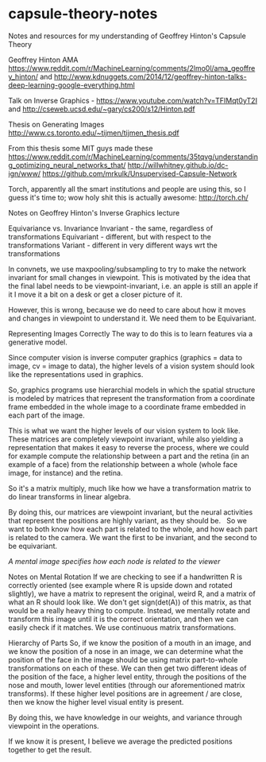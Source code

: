 # capsule-theory-notes
Notes and resources for my understanding of Geoffrey Hinton's Capsule Theory

Geoffrey Hinton AMA https://www.reddit.com/r/MachineLearning/comments/2lmo0l/ama_geoffrey_hinton/ and http://www.kdnuggets.com/2014/12/geoffrey-hinton-talks-deep-learning-google-everything.html

  Talk on Inverse Graphics - https://www.youtube.com/watch?v=TFIMqt0yT2I and http://cseweb.ucsd.edu/~gary/cs200/s12/Hinton.pdf
  
Thesis on Generating Images http://www.cs.toronto.edu/~tijmen/tijmen_thesis.pdf

From this thesis some MIT guys made these
  https://www.reddit.com/r/MachineLearning/comments/35tqvg/understanding_optimizing_neural_networks_that/
  http://willwhitney.github.io/dc-ign/www/
  https://github.com/mrkulk/Unsupervised-Capsule-Network
  
Torch, apparently all the smart institutions and people are using this, so I guess it's time to; wow holy shit this is actually awesome: http://torch.ch/


Notes on Geoffrey Hinton's Inverse Graphics lecture

Equivariance vs. Invariance
  Invariant - the same, regardless of transformations
  Equivariant - different, but with respect to the transformations
  Variant - different in very different ways wrt the transformations
  
  In convnets, we use maxpooling/subsampling to try to make the network invariant for small changes in viewpoint. This is motivated by the idea that the final label needs to be viewpoint-invariant, i.e. an apple is still an apple if it I move it a bit on a desk or get a closer picture of it. 
  
  However, this is wrong, because we do need to care about how it moves and changes in viewpoint to understand it. We need them to be Equivariant.
  
Representing Images Correctly
  The way to do this is to learn features via a generative model.
  
  Since computer vision is inverse computer graphics (graphics = data to image, cv = image to data), the higher levels of a vision system should look like the representations used in graphics.
  
  So, graphics programs use hierarchial models in which the spatial structure is modeled by matrices that represent the transformation from a coordinate frame embedded in the whole image to a coordinate frame embedded in each part of the image. 
  
  This is what we want the higher levels of our vision system to look like. These matrices are completely viewpoint invariant, while also yielding a representation that makes it easy to reverse the process, where we could for example compute the relationship between a part and the retina (in an example of a face) from the relationship between a whole (whole face image, for instance) and the retina.
  
  So it's a matrix multiply, much like how we have a transformation matrix to do linear transforms in linear algebra.
  
  By doing this, our matrices are viewpoint invariant, but the neural activities that represent the positions are highly variant, as they should be.
  
  So we want to both know how each part is related to the whole, and how each part is related to the camera. We want the first to be invariant, and the second to be equivariant.
 
  *A mental image specifies how each node is related to the viewer*

Notes on Mental Rotation
  If we are checking to see if a handwritten R is correctly oriented (see example where R is upside down and rotated slightly), we have a matrix to represent the original, weird R, and a matrix of what an R should look like. We don't get sign(det(A)) of this matrix, as that would be a really heavy thing to compute. Instead, we mentally rotate and transform this image until it is the correct orientation, and then we can easily check if it matches. We use continuous matrix transformations.

Hierarchy of Parts
  So, if we know the position of a mouth in an image, and we know the position of a nose in an image, we can determine what the position of the face in the image should be using matrix part-to-whole transformations on each of these. We can then get two different ideas of the position of the face, a higher level entity, through the positions of the nose and mouth, lower level entities (through our aforementioned matrix transforms). If these higher level positions are in agreement / are close, then we know the higher level visual entity is present.
  
  By doing this, we have knowledge in our weights, and variance through viewpoint in the operations.
  
  If we know it is present, I believe we average the predicted positions together to get the result.
  
